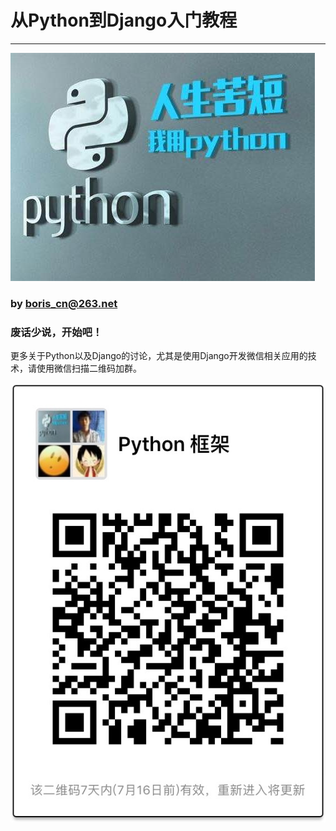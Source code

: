 # 从Python到Django入门教程

---

![人生苦短，我用Python](./introduction/using_python.jpg)

### by <boris_cn@263.net>

### 废话少说，开始吧！

更多关于Python以及Django的讨论，尤其是使用Django开发微信相关应用的技术，请使用微信扫描二维码加群。

![](./wechat.jpg)
